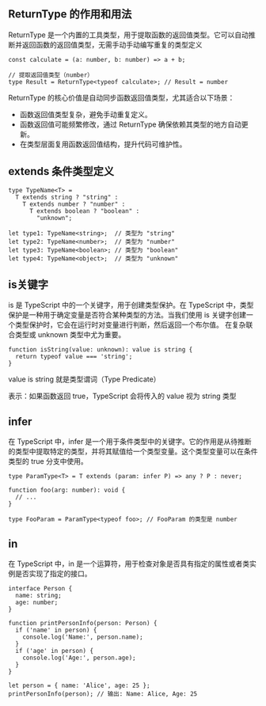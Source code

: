 

## ReturnType 的作用和用法
ReturnType 是一个内置的工具类型，用于提取函数的返回值类型。它可以自动推断并返回函数的返回值类型，无需手动手动编写重复的类型定义
```
const calculate = (a: number, b: number) => a + b;

// 提取返回值类型（number）
type Result = ReturnType<typeof calculate>; // Result = number
```

ReturnType 的核心价值是自动同步函数返回值类型，尤其适合以下场景：

- 函数返回值类型复杂，避免手动重复定义。
- 函数返回值可能频繁修改，通过 ReturnType 确保依赖其类型的地方自动更新。
- 在类型层面复用函数返回值结构，提升代码可维护性。

## extends 条件类型定义
```
type TypeName<T> =
  T extends string ? "string" :
    T extends number ? "number" :
      T extends boolean ? "boolean" :
        "unknown";

let type1: TypeName<string>;  // 类型为 "string"
let type2: TypeName<number>;  // 类型为 "number"
let type3: TypeName<boolean>; // 类型为 "boolean"
let type4: TypeName<object>;  // 类型为 "unknown"
```

## is关键字
is 是 TypeScript 中的一个关键字，用于创建类型保护。在 TypeScript 中，类型保护是一种用于确定变量是否符合某种类型的方法。当我们使用 is 关键字创建一个类型保护时，它会在运行时对变量进行判断，然后返回一个布尔值。
在复杂联合类型或 unknown 类型中尤为重要。
```
function isString(value: unknown): value is string {
  return typeof value === 'string';
}

```
value is string 就是类型谓词（Type Predicate）

表示：如果函数返回 true，TypeScript 会将传入的 value 视为 string 类型

## infer
在 TypeScript 中，infer 是一个用于条件类型中的关键字。它的作用是从待推断的类型中提取特定的类型，并将其赋值给一个类型变量。这个类型变量可以在条件类型的 true 分支中使用。
```
type ParamType<T> = T extends (param: infer P) => any ? P : never;

function foo(arg: number): void {
  // ...
}

type FooParam = ParamType<typeof foo>; // FooParam 的类型是 number
```

## in
在 TypeScript 中，in 是一个运算符，用于检查对象是否具有指定的属性或者类实例是否实现了指定的接口。
```
interface Person {
  name: string;
  age: number;
}

function printPersonInfo(person: Person) {
  if ('name' in person) {
    console.log('Name:', person.name);
  }
  if ('age' in person) {
    console.log('Age:', person.age);
  }
}

let person = { name: 'Alice', age: 25 };
printPersonInfo(person); // 输出: Name: Alice, Age: 25
```
